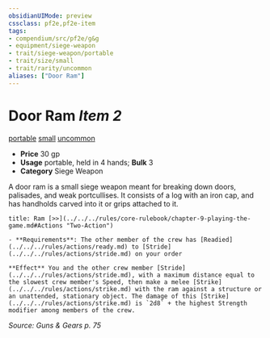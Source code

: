```yaml
---
obsidianUIMode: preview
cssclass: pf2e,pf2e-item
tags:
- compendium/src/pf2e/g&g
- equipment/siege-weapon
- trait/siege-weapon/portable
- trait/size/small
- trait/rarity/uncommon
aliases: ["Door Ram"]
---
```

# Door Ram *Item 2*  
[portable](portable-g-g.md)  [small](small-b1.md)  [uncommon](uncommon.md)  

- **Price** 30 gp
- **Usage** portable, held in 4 hands; **Bulk** 3
- **Category** Siege Weapon

A door ram is a small siege weapon meant for breaking down doors, palisades, and weak portcullises. It consists of a log with an iron cap, and has handholds carved into it or grips attached to it.

```ad-embed-ability
title: Ram [>>](../../../rules/core-rulebook/chapter-9-playing-the-game.md#Actions "Two-Action")

- **Requirements**: The other member of the crew has [Readied](../../../rules/actions/ready.md) to [Stride](../../../rules/actions/stride.md) on your order

**Effect** You and the other crew member [Stride](../../../rules/actions/stride.md), with a maximum distance equal to the slowest crew member's Speed, then make a melee [Strike](../../../rules/actions/strike.md) with the ram against a structure or an unattended, stationary object. The damage of this [Strike](../../../rules/actions/strike.md) is `2d8` + the highest Strength modifier among members of the crew.
```

*Source: Guns & Gears p. 75*
